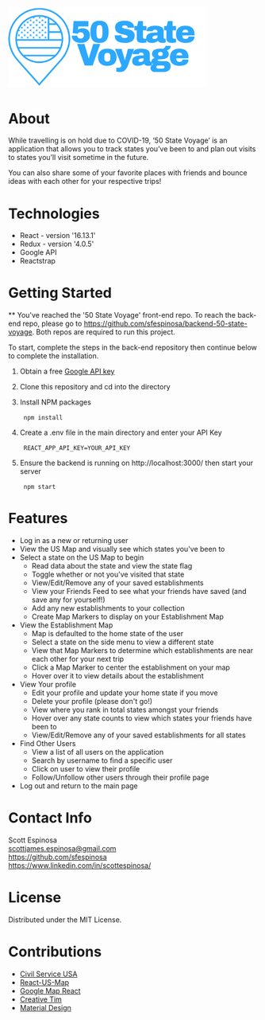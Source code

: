 ## <img src='./src/assets/img/50-state-voyage-blue.png' alt='app logo'/>

# About
While travelling is on hold due to COVID-19, ‘50 State Voyage’ is an application that allows you to track states you’ve been to and plan out visits to states you’ll visit sometime in the future.

You can also share some of your favorite places with friends and bounce ideas with each other for your respective trips!

# Technologies
* React - version '16.13.1'
* Redux - version '4.0.5'
* Google API
* Reactstrap

# Getting Started
** You've reached the '50 State Voyage' front-end repo. To reach the back-end repo, please go to <a href='https://github.com/sfespinosa/backend-50-state-voyage'>https://github.com/sfespinosa/backend-50-state-voyage</a>. Both repos are required to run this project.

To start, complete the steps in the back-end repository then continue below to complete the installation.

1. Obtain a free <a href='https://console.developers.google.com/'>Google API key</a>
2. Clone this repository and cd into the directory
3. Install NPM packages

        npm install

4. Create a .env file in the main directory and enter your API Key

        REACT_APP_API_KEY=YOUR_API_KEY

5. Ensure the backend is running on http://localhost:3000/ then start your server

        npm start


# Features
* Log in as a new or returning user
* View the US Map and visually see which states you've been to
* Select a state on the US Map to begin
    * Read data about the state and view the state flag
    * Toggle whether or not you've visited that state
    * View/Edit/Remove any of your saved establishments
    * View your Friends Feed to see what your friends have saved (and save any for yourself!)
    * Add any new establishments to your collection
    * Create Map Markers to display on your Establishment Map
* View the Establishment Map
    * Map is defaulted to the home state of the user
    * Select a state on the side menu to view a different state
    * View that Map Markers to determine which establishments are near each other for your next trip
    * Click a Map Marker to center the establishment on your map
    * Hover over it to view details about the establishment
* View Your profile
    * Edit your profile and update your home state if you move
    * Delete your profile (please don't go!)
    * View where you rank in total states amongst your friends
    * Hover over any state counts to view which states your friends have been to
    * View/Edit/Remove any of your saved establishments for all states
* Find Other Users
    * View a list of all users on the application
    * Search by username to find a specific user
    * Click on user to view their profile
    * Follow/Unfollow other users through their profile page
* Log out and return to the main page

# Contact Info
Scott Espinosa<br/>
scottjames.espinosa@gmail.com<br/>
https://github.com/sfespinosa <br/>
https://www.linkedin.com/in/scottespinosa/

# License
Distributed under the MIT License.

# Contributions
* <a href='https://github.com/CivilServiceUSA/us-states'>Civil Service USA</a>
* <a href='https://www.npmjs.com/package/react-usa-map'>React-US-Map</a>
* <a href='https://github.com/google-map-react/google-map-react'>Google Map React</a>
* <a href='https://www.creative-tim.com/'>Creative Tim</a>
* <a href='https://material.io/'>Material Design</a>
